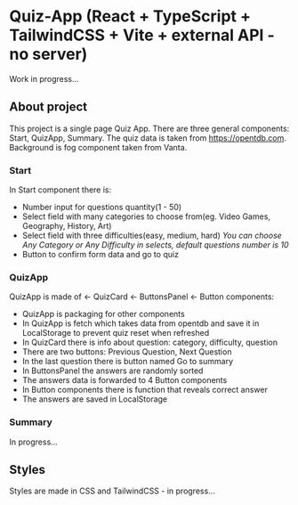 # Quiz-App (React + TypeScript + TailwindCSS + Vite + external API - no server)

Work in progress...

## About project

This project is a single page Quiz App. There are three general components: Start, QuizApp, Summary.
The quiz data is taken from https://opentdb.com. Background is fog component taken from Vanta.

### Start

In Start component there is:

- Number input for questions quantity(1 - 50)
- Select field with many categories to choose from(eg. Video Games, Geography, History, Art)
- Select field with three difficulties(easy, medium, hard)
  _You can choose Any Category or Any Difficulty in selects, default questions number is 10_
- Button to confirm form data and go to quiz

### QuizApp

QuizApp is made of <- QuizCard <- ButtonsPanel <- Button components:

- QuizApp is packaging for other components
- In QuizApp is fetch which takes data from opentdb and save it in LocalStorage to prevent quiz reset when refreshed
- In QuizCard there is info about question: category, difficulty, question
- There are two buttons: Previous Question, Next Question
- In the last question there is button named Go to summary
- In ButtonsPanel the answers are randomly sorted
- The answers data is forwarded to 4 Button components
- In Button components there is function that reveals correct answer
- The answers are saved in LocalStorage

### Summary

In progress...

## Styles

Styles are made in CSS and TailwindCSS - in progress...

